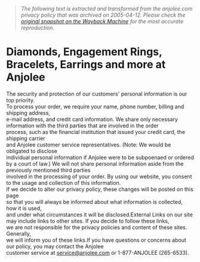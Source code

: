 > *The following text is extracted and transformed from the anjolee.com privacy policy that was archived on 2005-04-12. Please check the [original snapshot on the Wayback Machine](https://web.archive.org/web/20050412072410id_/http%3A//www.anjolee.com/privacy.htm) for the most accurate reproduction.*

# Diamonds, Engagement Rings, Bracelets, Earrings and more at Anjolee

The security and protection of our customers' personal information is our top priority.  
To process your order, we require your name, phone number, billing and shipping address,  
e-mail address, and credit card information. We share only necessary information with the third parties that are involved in the order  
process, such as the financial institution that issued your credit card, the shipping carrier  
and Anjolee customer service representatives. (Note: We would be obligated to disclose  
individual personal information if Anjolee were to be subpoenaed or ordered by a court of law.) We will not share personal information aside from the previously mentioned third parties  
involved in the processing of your order. By using our website, you consent to the usage and collection of this information.  
If we decide to alter our privacy policy, these changes will be posted on this page  
so that you will always be informed about what information is collected, how it is used,  
and under what circumstances it will be disclosed.External Links on our site may include links to other sites. If you decide to follow these links,  
we are not responsible for the privacy policies and content of these sites. Generally,  
we will inform you of these links.If you have questions or concerns about our policy, you may contact the Anjolee  
customer service at service@anjolee.com or 1-877-ANJOLEE (265-6533).
